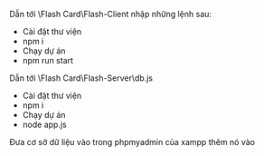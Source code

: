 Dẫn tới \Flash Card\Flash-Client nhập những lệnh sau:
- Cài đặt thư viện
- npm i
- Chạy dự án
- npm run start

Dẫn tới \Flash Card\Flash-Server\db.js
- Cài đặt thư viện
- npm i
- Chạy dự án
- node app.js

Đưa cơ sở dữ liệu vào trong phpmyadmin của xampp thêm nó vào 

